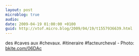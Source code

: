```yaml
---
layout: post
microblog: true
audio: 
date: 2009-04-19 01:00:00 +0100
guid: http://xtof.micro.blog/2009/04/19/t1557936639.html
---
```

des #caves aux #chevaux. #itineraire #facteurcheval  - Photo: [bkite.com/06DAc](http://bkite.com/06DAc)
